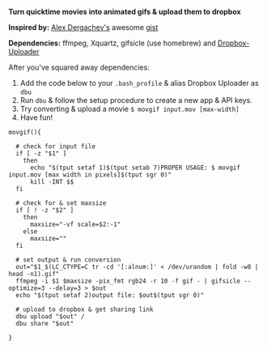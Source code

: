 **Turn quicktime movies into animated gifs & upload them to dropbox**

**Inspired by:** [Alex Dergachev's](https://github.com/dergachev/) awesome [gist](https://gist.github.com/dergachev/4627207)

**Dependencies:** ffmpeg, Xquartz, gifsicle (use homebrew) and [Dropbox-Uploader](https://github.com/andreafabrizi/Dropbox-Uploader)

After you've squared away dependencies:

1. Add the code below to your `.bash_profile` & alias Dropbox Uploader as `dbu`
2. Run `dbu` & follow the setup procedure to create a new app & API keys.
3. Try converting & upload a movie `$ movgif input.mov [max-width]`
4. Have fun!

```
movgif(){

  # check for input file
  if [ -z "$1" ]
    then
      echo "$(tput setaf 1)$(tput setab 7)PROPER USAGE: $ movgif input.mov [max width in pixels]$(tput sgr 0)"
      kill -INT $$
  fi
  
  # check for & set maxsize
  if [ ! -z "$2" ]
    then
      maxsize="-vf scale=$2:-1"
    else
      maxsize=""
  fi    
  
  # set output & run conversion
  out="$1_$(LC_CTYPE=C tr -cd '[:alnum:]' < /dev/urandom | fold -w8 | head -n1).gif"    
  ffmpeg -i $1 $maxsize -pix_fmt rgb24 -r 10 -f gif - | gifsicle --optimize=3 --delay=3 > $out
  echo "$(tput setaf 2)output file: $out$(tput sgr 0)"
  
  # upload to dropbox & get sharing link
  dbu upload "$out" /
  dbu share "$out"
  
}
```
